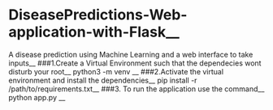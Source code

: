 ﻿# DiseasePredictions-Web-application-with-Flask__
 A disease prediction using Machine Learning and a web interface to take inputs__ 
###1.Create a Virtual Environment such that the dependecies wont disturb your root__ 
  python3 -m venv <myenvname>__
###2.Activate the virtual environment and install the dependencies__
  pip install -r /path/to/requirements.txt__
###3. To run the application use the command__
  python app.py __
